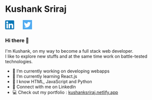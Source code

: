 # Kushank Sriraj

[![linkedin-logo](linkedin-logo.png)](https://www.linkedin.com/in/kushank-sriraj/)&nbsp;&nbsp;&nbsp;&nbsp;&nbsp;&nbsp;
[![twitter-logo](twitter-logo.png)](https://twitter.com/KushankSriraj)

### Hi there 👋

I'm Kushank, on my way to become a full stack web developer.   
I like to explore new stuffs and at the same time work on battle-tested technologies.

- 🔭 I’m currently working on developing webapps
- 🌱 I’m currently learning React.js
- 🔨 I know HTML, JavaScript and Python
- 📲 Connect with me on LinkedIn
- 💻 Check out my portfolio : [kushanksriraj.netlify.app](https://kushanksriraj.netlify.app)
